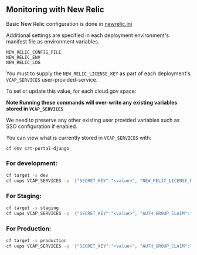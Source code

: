 ## Monitoring with New Relic

Basic New Relic configuration is done in [newrelic.ini](../newrelic.ini)

Additional settings are specified in each deployment environment's manifest file as environment variables.

    NEW_RELIC_CONFIG_FILE
    NEW_RELIC_ENV
    NEW_RELIC_LOG

You must to supply the `NEW_RELIC_LICENSE_KEY` as part of each deployment's
`VCAP_SERVICES` user-provided-service.

To set or update this value, for each cloud.gov space:

**Note Running these commands will over-write any existing variables
stored in `VCAP_SERVICES`**

We need to preserve any other existing user provided variables such as SSO configuration if
enabled.

You can view what is currently stored in `VCAP_SERVICES` with:

    cf env crt-portal-django

### For development:
```bash
cf target -s dev
cf uups VCAP_SERVICES -p '{"SECRET_KEY":"<value>", "NEW_RELIC_LICENSE_KEY":"<value>"}'
```

### For Staging:
```bash
cf target -s staging
cf uups VCAP_SERVICES -p '{"SECRET_KEY":"<value>", "AUTH_GROUP_CLAIM":"<value>", "AUTH_SERVER":"<value>", "AUTH_USERNAME_CLAIM":"<value>", "NEW_RELIC_LICENSE_KEY":"<value>"}'
```

### For Production:
```bash
cf target -s production
cf uups VCAP_SERVICES -p '{"SECRET_KEY":"<value>", "AUTH_GROUP_CLAIM":"<value>", "AUTH_SERVER":"<value>", "AUTH_USERNAME_CLAIM":"<value>", "NEW_RELIC_LICENSE_KEY":"<value>"}'
```

